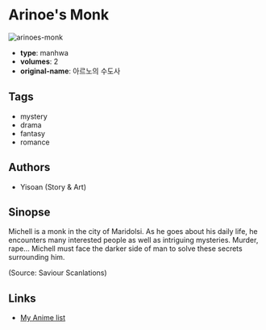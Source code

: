 # Arinoe's Monk

![arinoes-monk](https://cdn.myanimelist.net/images/manga/2/44967.jpg)

-   **type**: manhwa
-   **volumes**: 2
-   **original-name**: 아르노의 수도사

## Tags

-   mystery
-   drama
-   fantasy
-   romance

## Authors

-   Yisoan (Story & Art)

## Sinopse

Michell is a monk in the city of Maridolsi. As he goes about his daily life, he encounters many interested people as well as intriguing mysteries. Murder, rape... Michell must face the darker side of man to solve these secrets surrounding him.

(Source: Saviour Scanlations)

## Links

-   [My Anime list](https://myanimelist.net/manga/27983/Arinoes_Monk)

